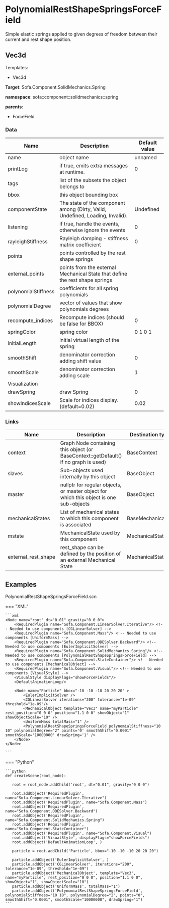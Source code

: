 <!-- generate_doc -->
# PolynomialRestShapeSpringsForceField

Simple elastic springs applied to given degrees of freedom between their current and rest shape position.


## Vec3d

Templates:

- Vec3d

__Target__: Sofa.Component.SolidMechanics.Spring

__namespace__: sofa::component::solidmechanics::spring

__parents__:

- ForceField

### Data

<table>
    <thead>
        <tr>
            <th>Name</th>
            <th>Description</th>
            <th>Default value</th>
        </tr>
    </thead>
    <tbody>
	<tr>
		<td>name</td>
		<td>
object name
		</td>
		<td>unnamed</td>
	</tr>
	<tr>
		<td>printLog</td>
		<td>
if true, emits extra messages at runtime.
		</td>
		<td>0</td>
	</tr>
	<tr>
		<td>tags</td>
		<td>
list of the subsets the object belongs to
		</td>
		<td></td>
	</tr>
	<tr>
		<td>bbox</td>
		<td>
this object bounding box
		</td>
		<td></td>
	</tr>
	<tr>
		<td>componentState</td>
		<td>
The state of the component among (Dirty, Valid, Undefined, Loading, Invalid).
		</td>
		<td>Undefined</td>
	</tr>
	<tr>
		<td>listening</td>
		<td>
if true, handle the events, otherwise ignore the events
		</td>
		<td>0</td>
	</tr>
	<tr>
		<td>rayleighStiffness</td>
		<td>
Rayleigh damping - stiffness matrix coefficient
		</td>
		<td>0</td>
	</tr>
	<tr>
		<td>points</td>
		<td>
points controlled by the rest shape springs
		</td>
		<td></td>
	</tr>
	<tr>
		<td>external_points</td>
		<td>
points from the external Mechanical State that define the rest shape springs
		</td>
		<td></td>
	</tr>
	<tr>
		<td>polynomialStiffness</td>
		<td>
coefficients for all spring polynomials
		</td>
		<td></td>
	</tr>
	<tr>
		<td>polynomialDegree</td>
		<td>
vector of values that show polynomials degrees
		</td>
		<td></td>
	</tr>
	<tr>
		<td>recompute_indices</td>
		<td>
Recompute indices (should be false for BBOX)
		</td>
		<td>0</td>
	</tr>
	<tr>
		<td>springColor</td>
		<td>
spring color
		</td>
		<td>0 1 0 1</td>
	</tr>
	<tr>
		<td>initialLength</td>
		<td>
initial virtual length of the spring
		</td>
		<td></td>
	</tr>
	<tr>
		<td>smoothShift</td>
		<td>
denominator correction adding shift value
		</td>
		<td>0</td>
	</tr>
	<tr>
		<td>smoothScale</td>
		<td>
denominator correction adding scale
		</td>
		<td>1</td>
	</tr>
	<tr>
		<td colspan="3">Visualization</td>
	</tr>
	<tr>
		<td>drawSpring</td>
		<td>
draw Spring
		</td>
		<td>0</td>
	</tr>
	<tr>
		<td>showIndicesScale</td>
		<td>
Scale for indices display. (default=0.02)
		</td>
		<td>0.02</td>
	</tr>

</tbody>
</table>

### Links


| Name | Description | Destination type name |
| ---- | ----------- | --------------------- |
|context|Graph Node containing this object (or BaseContext::getDefault() if no graph is used)|BaseContext|
|slaves|Sub-objects used internally by this object|BaseObject|
|master|nullptr for regular objects, or master object for which this object is one sub-objects|BaseObject|
|mechanicalStates|List of mechanical states to which this component is associated|BaseMechanicalState|
|mstate|MechanicalState used by this component|MechanicalState&lt;Vec3d&gt;|
|external_rest_shape|rest_shape can be defined by the position of an external Mechanical State|MechanicalState&lt;Vec3d&gt;|

## Examples 

PolynomialRestShapeSpringsForceField.scn

=== "XML"

    ```xml
    <Node name="root" dt="0.01" gravity="0 0 0">
        <RequiredPlugin name="Sofa.Component.LinearSolver.Iterative"/> <!-- Needed to use components [CGLinearSolver] -->
        <RequiredPlugin name="Sofa.Component.Mass"/> <!-- Needed to use components [UniformMass] -->
        <RequiredPlugin name="Sofa.Component.ODESolver.Backward"/> <!-- Needed to use components [EulerImplicitSolver] -->
        <RequiredPlugin name="Sofa.Component.SolidMechanics.Spring"/> <!-- Needed to use components [PolynomialRestShapeSpringsForceField] -->
        <RequiredPlugin name="Sofa.Component.StateContainer"/> <!-- Needed to use components [MechanicalObject] -->
        <RequiredPlugin name="Sofa.Component.Visual"/> <!-- Needed to use components [VisualStyle] -->
        <VisualStyle displayFlags="showForceFields"/>
        <DefaultAnimationLoop/>
    
        <Node name="Particle" bbox="-10 -10 -10 20 20 20" >
            <EulerImplicitSolver />
            <CGLinearSolver iterations="200" tolerance="1e-09" threshold="1e-09"/>
            <MechanicalObject template="Vec3" name="myParticle" rest_position="0 0 0" position="1.1 0 0" showObject="1" showObjectScale="10" />
            <UniformMass totalMass="1" />
            <PolynomialRestShapeSpringsForceField polynomialStiffness="10 10" polynomialDegree="2" points='0' smoothShift="0.0001" smoothScale='10000000' drawSpring='1' />
        </Node>
    </Node>

    ```

=== "Python"

    ```python
    def createScene(root_node):

       root = root_node.addChild('root', dt="0.01", gravity="0 0 0")

       root.addObject('RequiredPlugin', name="Sofa.Component.LinearSolver.Iterative")
       root.addObject('RequiredPlugin', name="Sofa.Component.Mass")
       root.addObject('RequiredPlugin', name="Sofa.Component.ODESolver.Backward")
       root.addObject('RequiredPlugin', name="Sofa.Component.SolidMechanics.Spring")
       root.addObject('RequiredPlugin', name="Sofa.Component.StateContainer")
       root.addObject('RequiredPlugin', name="Sofa.Component.Visual")
       root.addObject('VisualStyle', displayFlags="showForceFields")
       root.addObject('DefaultAnimationLoop', )

       particle = root.addChild('Particle', bbox="-10 -10 -10 20 20 20")

       particle.addObject('EulerImplicitSolver', )
       particle.addObject('CGLinearSolver', iterations="200", tolerance="1e-09", threshold="1e-09")
       particle.addObject('MechanicalObject', template="Vec3", name="myParticle", rest_position="0 0 0", position="1.1 0 0", showObject="1", showObjectScale="10")
       particle.addObject('UniformMass', totalMass="1")
       particle.addObject('PolynomialRestShapeSpringsForceField', polynomialStiffness="10 10", polynomialDegree="2", points="0", smoothShift="0.0001", smoothScale="10000000", drawSpring="1")
    ```

